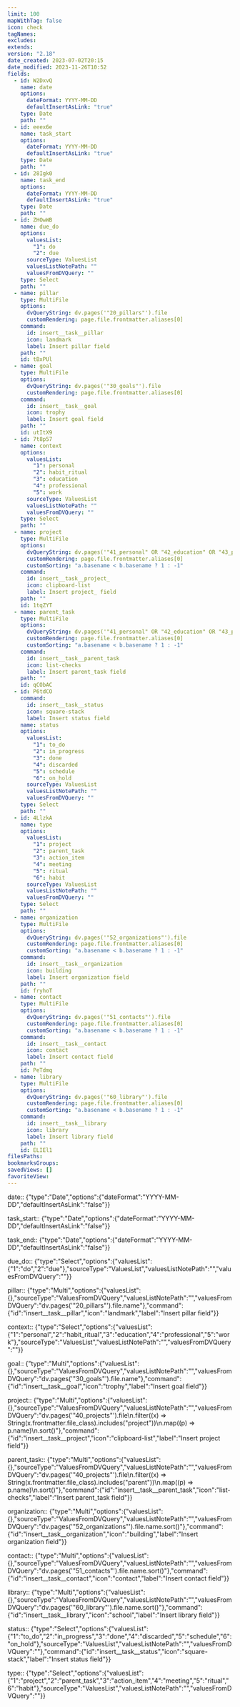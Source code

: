 ```yaml
---
limit: 100
mapWithTag: false
icon: check
tagNames:
excludes:
extends:
version: "2.18"
date_created: 2023-07-02T20:15
date_modified: 2023-11-26T10:52
fields:
  - id: W2DxvQ
    name: date
    options:
      dateFormat: YYYY-MM-DD
      defaultInsertAsLink: "true"
    type: Date
    path: ""
  - id: eeex6e
    name: task_start
    options:
      dateFormat: YYYY-MM-DD
      defaultInsertAsLink: "true"
    type: Date
    path: ""
  - id: 28Igk0
    name: task_end
    options:
      dateFormat: YYYY-MM-DD
      defaultInsertAsLink: "true"
    type: Date
    path: ""
  - id: ZHOwWB
    name: due_do
    options:
      valuesList:
        "1": do
        "2": due
      sourceType: ValuesList
      valuesListNotePath: ""
      valuesFromDVQuery: ""
    type: Select
    path: ""
  - name: pillar
    type: MultiFile
    options:
      dvQueryString: dv.pages('"20_pillars"').file
      customRendering: page.file.frontmatter.aliases[0]
    command:
      id: insert__task__pillar
      icon: landmark
      label: Insert pillar field
    path: ""
    id: tBxPUl
  - name: goal
    type: MultiFile
    options:
      dvQueryString: dv.pages('"30_goals"').file
      customRendering: page.file.frontmatter.aliases[0]
    command:
      id: insert__task__goal
      icon: trophy
      label: Insert goal field
    path: ""
    id: utItX9
  - id: 7t8p57
    name: context
    options:
      valuesList:
        "1": personal
        "2": habit_ritual
        "3": education
        "4": professional
        "5": work
      sourceType: ValuesList
      valuesListNotePath: ""
      valuesFromDVQuery: ""
    type: Select
    path: ""
  - name: project
    type: MultiFile
    options:
      dvQueryString: dv.pages('"41_personal" OR "42_education" OR "43_professional" OR "44_work" OR "45_habit_ritual"').file.filter((x) => String(x.frontmatter.file_class).includes("project"))
      customRendering: page.file.frontmatter.aliases[0]
      customSorting: "a.basename < b.basename ? 1 : -1"
    command:
      id: insert__task__project_
      icon: clipboard-list
      label: Insert project_ field
    path: ""
    id: 1tqZYT
  - name: parent_task
    type: MultiFile
    options:
      dvQueryString: dv.pages('"41_personal" OR "42_education" OR "43_professional" OR "44_work" OR "45_habit_ritual"').file.filter((x) => String(x.frontmatter.file_class).includes("parent"))
      customRendering: page.file.frontmatter.aliases[0]
      customSorting: "a.basename < b.basename ? 1 : -1"
    command:
      id: insert__task__parent_task
      icon: list-checks
      label: Insert parent_task field
    path: ""
    id: qCObAC
  - id: P6tdCO
    command:
      id: insert__task__status
      icon: square-stack
      label: Insert status field
    name: status
    options:
      valuesList:
        "1": to_do
        "2": in_progress
        "3": done
        "4": discarded
        "5": schedule
        "6": on_hold
      sourceType: ValuesList
      valuesListNotePath: ""
      valuesFromDVQuery: ""
    type: Select
    path: ""
  - id: 4LlzkA
    name: type
    options:
      valuesList:
        "1": project
        "2": parent_task
        "3": action_item
        "4": meeting
        "5": ritual
        "6": habit
      sourceType: ValuesList
      valuesListNotePath: ""
      valuesFromDVQuery: ""
    type: Select
    path: ""
  - name: organization
    type: MultiFile
    options:
      dvQueryString: dv.pages('"52_organizations"').file
      customRendering: page.file.frontmatter.aliases[0]
      customSorting: "a.basename < b.basename ? 1 : -1"
    command:
      id: insert__task__organization
      icon: building
      label: Insert organization field
    path: ""
    id: fryhoT
  - name: contact
    type: MultiFile
    options:
      dvQueryString: dv.pages('"51_contacts"').file
      customRendering: page.file.frontmatter.aliases[0]
      customSorting: "a.basename < b.basename ? 1 : -1"
    command:
      id: insert__task__contact
      icon: contact
      label: Insert contact field
    path: ""
    id: PeTdmq
  - name: library
    type: MultiFile
    options:
      dvQueryString: dv.pages('"60_library"').file
      customRendering: page.file.frontmatter.aliases[0]
      customSorting: "a.basename < b.basename ? 1 : -1"
    command:
      id: insert__task__library
      icon: library
      label: Insert library field
    path: ""
    id: ELIEl1
filesPaths:
bookmarksGroups:
savedViews: []
favoriteView:
---
```


date:: {"type":"Date","options":{"dateFormat":"YYYY-MM-DD","defaultInsertAsLink":"false"}}

task_start:: {"type":"Date","options":{"dateFormat":"YYYY-MM-DD","defaultInsertAsLink":"false"}}

task_end:: {"type":"Date","options":{"dateFormat":"YYYY-MM-DD","defaultInsertAsLink":"false"}}

due_do:: {"type":"Select","options":{"valuesList":{"1":"do","2":"due"},"sourceType":"ValuesList","valuesListNotePath":"","valuesFromDVQuery":""}}

pillar:: {"type":"Multi","options":{"valuesList":{},"sourceType":"ValuesFromDVQuery","valuesListNotePath":"","valuesFromDVQuery":"dv.pages('\"20_pillars\"').file.name"},"command":{"id":"insert__task__pillar","icon":"landmark","label":"Insert pillar field"}}

<!-- {"type":"MultiFile","options":{"dvQueryString":"dv.pages('\"20_pillars\"')","customRendering":"page.file.frontmatter.aliases[0]","customSorting":"a.basename < b.basename? -1: 1"}} -->

context:: {"type":"Select","options":{"valuesList":{"1":"personal","2":"habit_ritual","3":"education","4":"professional","5":"work"},"sourceType":"ValuesList","valuesListNotePath":"","valuesFromDVQuery":""}}

goal:: {"type":"Multi","options":{"valuesList":{},"sourceType":"ValuesFromDVQuery","valuesListNotePath":"","valuesFromDVQuery":"dv.pages('\"30_goals\"').file.name"},"command":{"id":"insert__task__goal","icon":"trophy","label":"Insert goal field"}}

project:: {"type":"Multi","options":{"valuesList":{},"sourceType":"ValuesFromDVQuery","valuesListNotePath":"","valuesFromDVQuery":"dv.pages('\"40_projects\"').file\n.filter((x) => String(x.frontmatter.file_class).includes(\"project\"))\n.map((p) => p.name)\n.sort()"},"command":{"id":"insert__task__project","icon":"clipboard-list","label":"Insert project field"}}

parent_task:: {"type":"Multi","options":{"valuesList":{},"sourceType":"ValuesFromDVQuery","valuesListNotePath":"","valuesFromDVQuery":"dv.pages('\"40_projects\"').file\n.filter((x) => String(x.frontmatter.file_class).includes(\"parent\"))\n.map((p) => p.name)\n.sort()"},"command":{"id":"insert__task__parent_task","icon":"list-checks","label":"Insert parent_task field"}}

organization:: {"type":"Multi","options":{"valuesList":{},"sourceType":"ValuesFromDVQuery","valuesListNotePath":"","valuesFromDVQuery":"dv.pages('\"52_organizations\"').file.name.sort()"},"command":{"id":"insert__task__organization","icon":"building","label":"Insert organization field"}}

contact:: {"type":"Multi","options":{"valuesList":{},"sourceType":"ValuesFromDVQuery","valuesListNotePath":"","valuesFromDVQuery":"dv.pages('\"51_contacts\"').file.name.sort()"},"command":{"id":"insert__task__contact","icon":"contact","label":"Insert contact field"}}

library:: {"type":"Multi","options":{"valuesList":{},"sourceType":"ValuesFromDVQuery","valuesListNotePath":"","valuesFromDVQuery":"dv.pages('\"60_library\"').file.name.sort()"},"command":{"id":"insert__task__library","icon":"school","label":"Insert library field"}}

status:: {"type":"Select","options":{"valuesList":{"1":"to_do","2":"in_progress","3":"done","4":"discarded","5":"schedule","6":"on_hold"},"sourceType":"ValuesList","valuesListNotePath":"","valuesFromDVQuery":""},"command":{"id":"insert__task__status","icon":"square-stack","label":"Insert status field"}}

type:: {"type":"Select","options":{"valuesList":{"1":"project","2":"parent_task","3":"action_item","4":"meeting","5":"ritual","6":"habit"},"sourceType":"ValuesList","valuesListNotePath":"","valuesFromDVQuery":""}}
